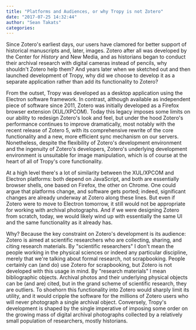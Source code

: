 ```yaml
---
title: "Platforms and Audiences, or why Tropy is not Zotero"
date: "2017-07-25 14:32:44"
author: "Sean Takats"
categories:
---
```


Since Zotero's earliest days, our users have clamored for better support of historical manuscripts and, later, images. Zotero after all was developed by the Center for *History* and New Media, and as historians began to conduct their archival research with digital cameras instead of pencils, why shouldn't Zotero help them? And years later when we sketched out and then launched development of Tropy, why did we choose to develop it as a separate application rather than add its functionality to Zotero?

From the outset, Tropy was developed as a desktop application using the Electron software framework. In contrast, although available as independent piece of software since 2011, Zotero was initially developed as a Firefox browser extension (XUL/XPCOM). Today this legacy imposes some limits on our ability to redesign Zotero's look and feel, but under the hood Zotero's performance continues to improve dramatically, most notably with the recent release of Zotero 5, with its comprehensive rewrite of the core functionality and a new, more efficient sync mechanism on our servers. Nonetheless, despite the flexibility of Zotero's development environment and the ingenuity of Zotero's developers, Zotero's underlying development environment is unsuitable for image manipulation, which is of course at the heart of all of Tropy's core functionality.

At a high level there's a lot of similarity between the XUL/XPCOM and Electron platforms: both depend on JavaScript, and both are essentially browser shells, one based on Firefox, the other on Chrome. One could argue that platforms change, and software gets ported; indeed, significant changes are already underway at Zotero along these lines. But even if Zotero were to move to Electron tomorrow, it still would not be appropriate for working with archival photographs. And if we were designing Zotero from scratch, today, we would likely wind up with essentially the same UI and the same functionality as it already has.

Why? Because the key constraint on Zotero's development is its audience: Zotero is aimed at scientific researchers who are collecting, sharing, and citing research materials. By "scientific researchers" I don't mean the people working in the physical sciences or indeed any particular discipline, merely that we're talking about formal research, not scrapbooking. People certainly can (and do) use Zotero for scrapbooking, but Zotero is not developed with this usage in mind. By "research materials" I mean bibliographic objects. Archival photos and their underlying physical objects can be (and are) cited, but in the grand scheme of scientific research, they are outliers. To shoehorn this functionality into Zotero would sharply limit its utility, and it would cripple the software for the millions of Zotero users who will never photograph a single archival object. Conversely, Tropy's development is shaped by the single imperative of imposing some order on the growing mass of digital archival photographs collected by a relatively small population of researchers, mostly historians.
